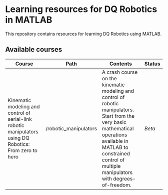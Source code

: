 # Learning resources for DQ Robotics in MATLAB
This repository contains resources for learning DQ Robotics using MATLAB.

## Available courses
|Course|Path|Contents|Status|
|---|---|---|---|
Kinematic modeling and control of serial-link robotic manipulators using DQ Robotics: From zero to hero|/robotic_manipulators|A crash course on the kinematic modeling and control of robotic manipulators. Start from the very basic mathematical operations available in MATLAB to constrained control of multiple manipulators with degrees-of-freedom.|*Beta*|

